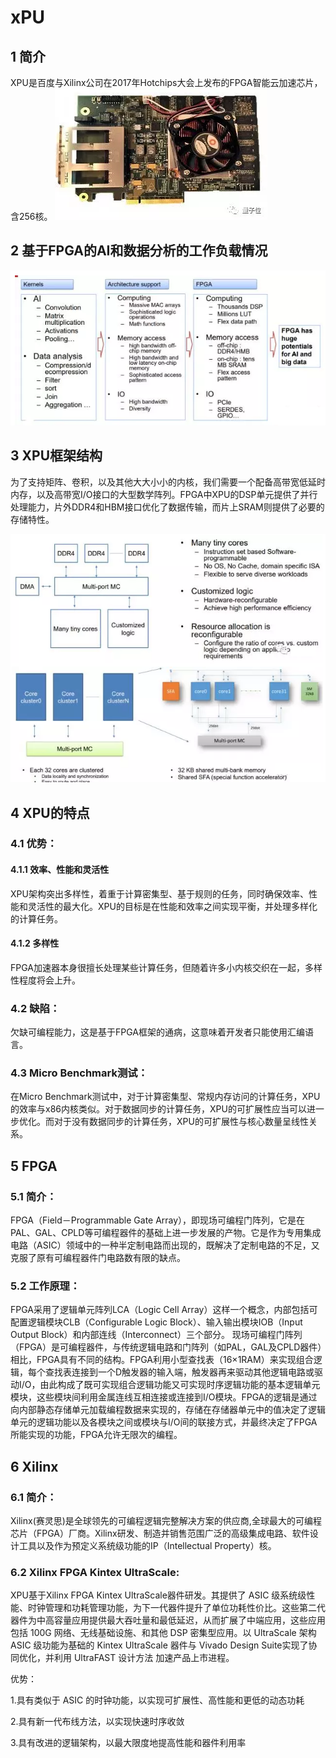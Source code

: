 # xPU
## 1 简介
XPU是百度与Xilinx公司在2017年Hotchips大会上发布的FPGA智能云加速芯片，含256核。
![](https://github.com/CJTSAJ/homework-of-pro-ren/blob/master/Homework2/PPT/XPU1.png)
## 2 基于FPGA的AI和数据分析的工作负载情况
![](https://github.com/CJTSAJ/homework-of-pro-ren/blob/master/Homework2/PPT/XPU3.png)
## 3 XPU框架结构
为了支持矩阵、卷积，以及其他大大小小的内核，我们需要一个配备高带宽低延时内存，以及高带宽I/O接口的大型数学阵列。FPGA中XPU的DSP单元提供了并行处理能力，片外DDR4和HBM接口优化了数据传输，而片上SRAM则提供了必要的存储特性。

![](https://github.com/CJTSAJ/homework-of-pro-ren/blob/master/Homework2/PPT/XPU2.png)
## 4 XPU的特点
### 4.1 优势：
#### 4.1.1 效率、性能和灵活性
XPU架构突出多样性，着重于计算密集型、基于规则的任务，同时确保效率、性能和灵活性的最大化。XPU的目标是在性能和效率之间实现平衡，并处理多样化的计算任务。
#### 4.1.2 多样性
FPGA加速器本身很擅长处理某些计算任务，但随着许多小内核交织在一起，多样性程度将会上升。
### 4.2 缺陷：
欠缺可编程能力，这是基于FPGA框架的通病，这意味着开发者只能使用汇编语言。
### 4.3 Micro Benchmark测试：
在Micro Benchmark测试中，对于计算密集型、常规内存访问的计算任务，XPU的效率与x86内核类似。对于数据同步的计算任务，XPU的可扩展性应当可以进一步优化。而对于没有数据同步的计算任务，XPU的可扩展性与核心数量呈线性关系。
## 5 FPGA
### 5.1 简介：
FPGA（Field－Programmable Gate Array），即现场可编程门阵列，它是在PAL、GAL、CPLD等可编程器件的基础上进一步发展的产物。它是作为专用集成电路（ASIC）领域中的一种半定制电路而出现的，既解决了定制电路的不足，又克服了原有可编程器件门电路数有限的缺点。
### 5.2 工作原理：
FPGA采用了逻辑单元阵列LCA（Logic Cell Array）这样一个概念，内部包括可配置逻辑模块CLB（Configurable Logic Block）、输入输出模块IOB（Input Output Block）和内部连线（Interconnect）三个部分。 现场可编程门阵列（FPGA）是可编程器件，与传统逻辑电路和门阵列（如PAL，GAL及CPLD器件）相比，FPGA具有不同的结构。FPGA利用小型查找表（16×1RAM）来实现组合逻辑，每个查找表连接到一个D触发器的输入端，触发器再来驱动其他逻辑电路或驱动I/O，由此构成了既可实现组合逻辑功能又可实现时序逻辑功能的基本逻辑单元模块，这些模块间利用金属连线互相连接或连接到I/O模块。FPGA的逻辑是通过向内部静态存储单元加载编程数据来实现的，存储在存储器单元中的值决定了逻辑单元的逻辑功能以及各模块之间或模块与I/O间的联接方式，并最终决定了FPGA所能实现的功能，FPGA允许无限次的编程。
## 6 Xilinx
### 6.1 简介：
Xilinx(赛灵思)是全球领先的可编程逻辑完整解决方案的供应商,全球最大的可编程芯片（FPGA）厂商。Xilinx研发、制造并销售范围广泛的高级集成电路、软件设计工具以及作为预定义系统级功能的IP（Intellectual Property）核。
### 6.2 Xilinx FPGA Kintex UltraScale:
XPU基于Xilinx FPGA Kintex UltraScale器件研发。其提供了 ASIC 级系统级性能、时钟管理和功耗管理功能，为下一代器件提升了单位功耗性价比。这些第二代器件为中高容量应用提供最大吞吐量和最低延迟，从而扩展了中端应用，这些应用包括 100G 网络、无线基础设施、和其他 DSP 密集型应用。以 UltraScale 架构 ASIC 级功能为基础的 Kintex UltraScale 器件与 Vivado Design Suite实现了协同优化，并利用 UltraFAST 设计方法 加速产品上市进程。

优势：

1.具有类似于 ASIC 的时钟功能，以实现可扩展性、高性能和更低的动态功耗

2.具有新一代布线方法，以实现快速时序收敛

3.具有改进的逻辑架构，以最大限度地提高性能和器件利用率




